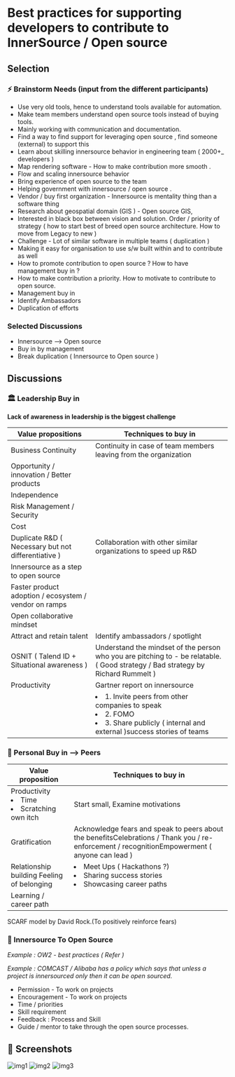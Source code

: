 # Best practices for supporting developers to contribute to InnerSource / Open source

## Selection

### ⚡️ Brainstorm Needs (input from the different participants)

* Use very old tools, hence to understand tools available for automation.
* Make team members understand open source tools instead of buying tools.
* Mainly working with communication and documentation.
* Find a way to find support for leveraging open source , find someone (external) to support this
* Learn about skilling innersource behavior in engineering team ( 2000+\_ developers )
* Map rendering software - How to make contribution more smooth .
* Flow and scaling innersource behavior
* Bring experience of open source to the team
* Helping government with innersource / open source .
* Vendor / buy first organization - Innersource is mentality thing than a software thing
* Research about geospatial domain (GIS ) - Open source GIS,
* Interested in black box between vision and solution. Order / priority of strategy ( how to start best of breed open source architecture. 
How to move from Legacy to new )
* Challenge - Lot of similar software in multiple teams ( duplication )
* Making it easy for organisation to use s/w built within and to contribute as well
* How to promote contribution to open source ? How to have management buy in ?
* How to make contribution a priority. How to motivate to contribute to open source.
* Management buy in
* Identify Ambassadors
* Duplication of efforts



### Selected Discussions

* Innersource --\> Open source
* Buy in by management
* Break duplication ( Innersource to Open source )

## Discussions

### 🏛 Leadership Buy in

**Lack of awareness in leadership is the biggest challenge**

| **Value propositions** | **Techniques to buy in** |
| --- | --- |
| Business Continuity | Continuity in case of team members leaving from the organization |
| Opportunity / innovation / Better products |   |
| Independence |   |
| Risk Management / Security |   |
| Cost |   |
| Duplicate R&D ( Necessary but not differentiative ) | Collaboration with other similar organizations to speed up R&D |
| Innersource as a step to open source |   |
| Faster product adoption / ecosystem / vendor on ramps |   |
| Open collaborative mindset |   |
| Attract and retain talent | Identify ambassadors / spotlight |
| OSNIT ( Talend ID + Situational awareness ) | Understand the mindset of the person who you are pitching to - be relatable. ( Good strategy / Bad strategy by Richard Rummelt ) |
| Productivity | Gartner report on innersource |
|   |<li>1. Invite peers from other companies to speak</li><li>2. FOMO</li><li>3. Share publicly ( internal and external )success stories of teams</li> |


### 🤝 Personal Buy in --\> Peers

| **Value proposition** | **Techniques to buy in** |
| --- | --- |
| Productivity <li>Time</li><li>Scratching own itch</li>| Start small, Examine motivations |
| Gratification | Acknowledge fears and speak to peers about the benefitsCelebrations / Thank you / re-enforcement / recognitionEmpowerment ( anyone can lead ) |
| Relationship building Feeling of belonging | <li>Meet Ups ( Hackathons ?)</li><li>Sharing success stories</li><li>Showcasing career paths</li>|
| Learning / career path |   |

SCARF model by David Rock.(To positively reinforce fears)


### 🚀 Innersource To Open Source

_Example : OW2 - best practices ( Refer )_

_Example : COMCAST / Alibaba has a policy which says that unless a project is innersourced only then it can be open sourced._

- Permission - To work on projects
- Encouragement - To work on projects
- Time / priorities
- Skill requirement
- Feedback : Process and Skill
- Guide / mentor to take through the open source processes.

## 📸 Screenshots

![img1](https://user-images.githubusercontent.com/43671777/214545712-0f70c7eb-c78c-4d47-bd50-67566d7debec.png)
![img2](https://user-images.githubusercontent.com/43671777/214545721-2e60d4dd-1a63-4184-bcb2-2860215d57bf.png)
![img3](https://user-images.githubusercontent.com/43671777/214545742-29dece06-a68d-46b7-bf27-c14f0b934cda.png)
